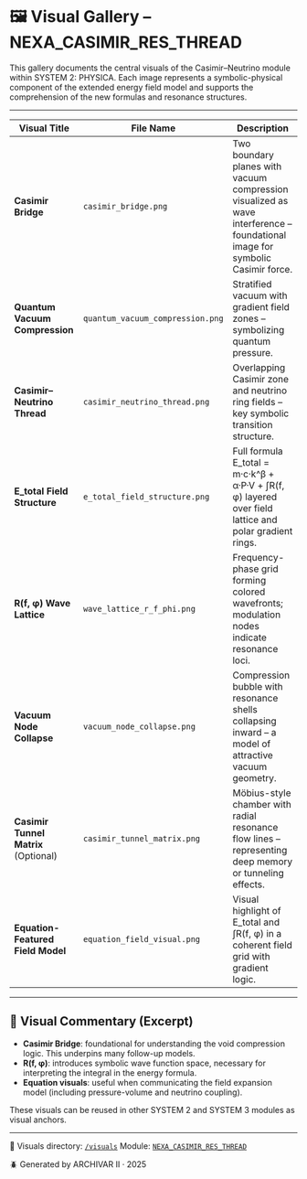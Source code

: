 # 🖼 Visual Gallery – NEXA\_CASIMIR\_RES\_THREAD

This gallery documents the central visuals of the Casimir–Neutrino module within SYSTEM 2: PHYSICA. Each image represents a symbolic-physical component of the extended energy field model and supports the comprehension of the new formulas and resonance structures.

---

| Visual Title                         | File Name                        | Description                                                                                                                  |
| ------------------------------------ | -------------------------------- | ---------------------------------------------------------------------------------------------------------------------------- |
| **Casimir Bridge**                   | `casimir_bridge.png`             | Two boundary planes with vacuum compression visualized as wave interference – foundational image for symbolic Casimir force. |
| **Quantum Vacuum Compression**       | `quantum_vacuum_compression.png` | Stratified vacuum with gradient field zones – symbolizing quantum pressure.                                                  |
| **Casimir–Neutrino Thread**          | `casimir_neutrino_thread.png`    | Overlapping Casimir zone and neutrino ring fields – key symbolic transition structure.                                       |
| **E\_total Field Structure**         | `e_total_field_structure.png`    | Full formula E\_total = m·c·k^β + α·P·V + ∫R(f, φ) layered over field lattice and polar gradient rings.                      |
| **R(f, φ) Wave Lattice**             | `wave_lattice_r_f_phi.png`       | Frequency-phase grid forming colored wavefronts; modulation nodes indicate resonance loci.                                   |
| **Vacuum Node Collapse**             | `vacuum_node_collapse.png`       | Compression bubble with resonance shells collapsing inward – a model of attractive vacuum geometry.                          |
| **Casimir Tunnel Matrix** (Optional) | `casimir_tunnel_matrix.png`      | Möbius-style chamber with radial resonance flow lines – representing deep memory or tunneling effects.                       |
| **Equation-Featured Field Model**    | `equation_field_visual.png`      | Visual highlight of E\_total and ∫R(f, φ) in a coherent field grid with gradient logic.                                      |

---

## 🧠 Visual Commentary (Excerpt)

* **Casimir Bridge**: foundational for understanding the void compression logic. This underpins many follow-up models.
* **R(f, φ)**: introduces symbolic wave function space, necessary for interpreting the integral in the energy formula.
* **Equation visuals**: useful when communicating the field expansion model (including pressure-volume and neutrino coupling).

These visuals can be reused in other SYSTEM 2 and SYSTEM 3 modules as visual anchors.

---

📂 Visuals directory: [`/visuals`](./visuals/)
Module: [`NEXA_CASIMIR_RES_THREAD`](../)

🪲 Generated by ARCHIVAR II · 2025
